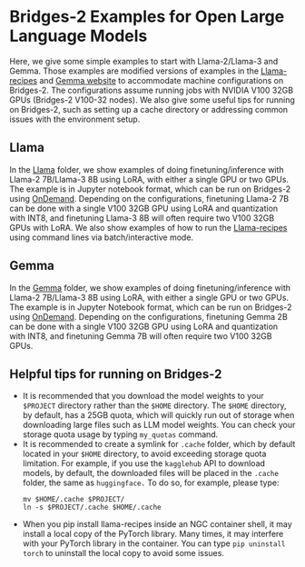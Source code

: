# Bridges-2 Examples for Open Large Language Models

Here, we give some simple examples to start with Llama-2/Llama-3 and Gemma. Those examples are modified versions of examples in the [Llama-recipes](https://github.com/meta-llama/llama-recipes) and [Gemma website](https://ai.google.dev/gemma/docs) to accommodate machine configurations on Bridges-2. The configurations assume running jobs with NVIDIA V100 32GB GPUs (Bridges-2 V100-32 nodes). We also give some useful tips for running on Bridges-2, such as setting up a cache directory or addressing common issues with the environment setup.

## Llama

In the [Llama](Llama/) folder, we show examples of doing finetuning/inference with Llama-2 7B/Llama-3 8B using LoRA, with either a single GPU or two GPUs. The example is in Jupyter notebook format, which can be run on Bridges-2 using [OnDemand](https://ondemand.bridges2.psc.edu/). Depending on the configurations, finetuning Llama-2 7B can be done with a single V100 32GB GPU using LoRA and quantization with INT8, and finetuning Llama-3 8B will often require two V100 32GB GPUs with LoRA. We also show examples of how to run the [Llama-recipes](https://github.com/meta-llama/llama-recipes) using command lines via batch/interactive mode.

## Gemma
In the [Gemma](Gemma/) folder, we show examples of doing finetuning/inference with Llama-2 7B/Llama-3 8B using LoRA, with either a single GPU or two GPUs. The example is in Jupyter Notebook format, which can be run on Bridges-2 using [OnDemand](https://ondemand.bridges2.psc.edu/). Depending on the configurations, finetuning Gemma 2B can be done with a single V100 32GB GPU using LoRA and quantization with INT8, and finetuning Gemma 7B will often require two V100 32GB GPUs.

## Helpful tips for running on Bridges-2
- It is recommended that you download the model weights to your `$PROJECT` directory rather than the `$HOME` directory. The `$HOME` directory, by default, has a 25GB quota, which will quickly run out of storage when downloading large files such as LLM model weights. You can check your storage quota usage by typing `my_quotas` command.
- It is recommended to create a symlink for `.cache` folder, which by default located in your `$HOME` directory, to avoid exceeding storage quota limitation. For example, if you use the `kagglehub` API to download models, by default, the downloaded files will be placed in the `.cache` folder, the same as `huggingface.` To do so, for example, please type:
   ```
   mv $HOME/.cache $PROJECT/
   ln -s $PROJECT/.cache $HOME/.cache
   ```
- When you pip install llama-recipes inside an NGC container shell, it may install a local copy of the PyTorch library. Many times, it may interfere with your PyTorch library in the container. You can type `pip uninstall torch` to uninstall the local copy to avoid some issues.
